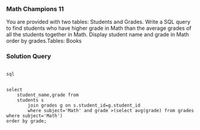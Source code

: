 ###  Math Champions 11

You are provided with two tables: Students and Grades. Write a SQL query to find students who have higher grade in Math than the average grades of all the students together in Math. Display student name and grade in Math order by grades.Tables: Books




### Solution Query

```

sql


select 
	student_name,grade from 
	students s
 		join grades g on s.student_id=g.student_id
		where subject='Math' and grade >(select avg(grade) from grades where subject='Math')
order by grade;


```

